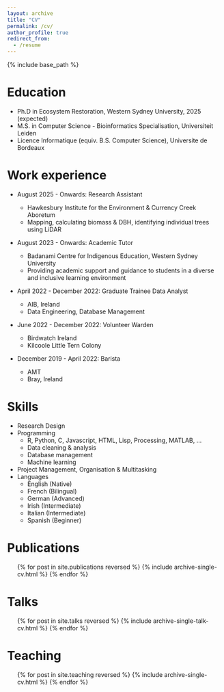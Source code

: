 ```yaml
---
layout: archive
title: "CV"
permalink: /cv/
author_profile: true
redirect_from:
  - /resume
---
```


{% include base_path %}

Education
======
* Ph.D in Ecosystem Restoration, Western Sydney University, 2025 (expected)
* M.S. in Computer Science - Bioinformatics Specialisation, Universiteit Leiden
* Licence Informatique (equiv. B.S. Computer Science), Universite de Bordeaux 

Work experience
======
* August 2025 - Onwards: Research Assistant
  * Hawkesbury Institute for the Environment & Currency Creek Aboretum
  * Mapping, calculating biomass & DBH, identifying individual trees using LiDAR

* August 2023 - Onwards: Academic Tutor
  * Badanami Centre for Indigenous Education, Western Sydney University
  * Providing academic support and guidance to students in a diverse and inclusive learning environment

* April 2022 - December 2022: Graduate Trainee Data Analyst
  * AIB, Ireland
  * Data Engineering, Database Management

* June 2022 - December 2022: Volunteer Warden
  * Birdwatch Ireland
  * Kilcoole Little Tern Colony

* December 2019 - April 2022: Barista
  * AMT
  * Bray, Ireland

Skills
======
* Research Design 
* Programming
  * R, Python, C, Javascript, HTML, Lisp, Processing, MATLAB, ...
  * Data cleaning & analysis
  * Database management
  * Machine learning
* Project Management, Organisation & Multitasking
* Languages
  * English (Native)
  * French (Bilingual)
  * German (Advanced)
  * Irish (Intermediate)
  * Italian (Intermediate)
  * Spanish (Beginner)


Publications
======
  <ul>{% for post in site.publications reversed %}
    {% include archive-single-cv.html %}
  {% endfor %}</ul>
  
Talks
======
  <ul>{% for post in site.talks reversed %}
    {% include archive-single-talk-cv.html  %}
  {% endfor %}</ul>
  
Teaching
======
  <ul>{% for post in site.teaching reversed %}
    {% include archive-single-cv.html %}
  {% endfor %}</ul>
  
